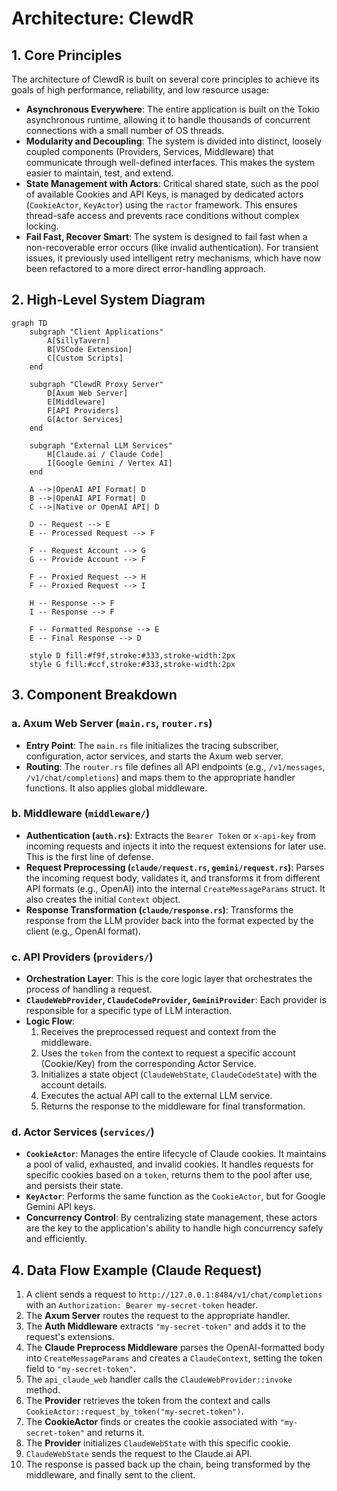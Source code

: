 # Architecture: ClewdR

## 1. Core Principles

The architecture of ClewdR is built on several core principles to achieve its goals of high performance, reliability, and low resource usage:

- **Asynchronous Everywhere**: The entire application is built on the Tokio asynchronous runtime, allowing it to handle thousands of concurrent connections with a small number of OS threads.
- **Modularity and Decoupling**: The system is divided into distinct, loosely coupled components (Providers, Services, Middleware) that communicate through well-defined interfaces. This makes the system easier to maintain, test, and extend.
- **State Management with Actors**: Critical shared state, such as the pool of available Cookies and API Keys, is managed by dedicated actors (`CookieActor`, `KeyActor`) using the `ractor` framework. This ensures thread-safe access and prevents race conditions without complex locking.
- **Fail Fast, Recover Smart**: The system is designed to fail fast when a non-recoverable error occurs (like invalid authentication). For transient issues, it previously used intelligent retry mechanisms, which have now been refactored to a more direct error-handling approach.

## 2. High-Level System Diagram

```mermaid
graph TD
    subgraph "Client Applications"
        A[SillyTavern]
        B[VSCode Extension]
        C[Custom Scripts]
    end

    subgraph "ClewdR Proxy Server"
        D[Axum Web Server]
        E[Middleware]
        F[API Providers]
        G[Actor Services]
    end

    subgraph "External LLM Services"
        H[Claude.ai / Claude Code]
        I[Google Gemini / Vertex AI]
    end

    A -->|OpenAI API Format| D
    B -->|OpenAI API Format| D
    C -->|Native or OpenAI API| D

    D -- Request --> E
    E -- Processed Request --> F

    F -- Request Account --> G
    G -- Provide Account --> F
    
    F -- Proxied Request --> H
    F -- Proxied Request --> I

    H -- Response --> F
    I -- Response --> F

    F -- Formatted Response --> E
    E -- Final Response --> D

    style D fill:#f9f,stroke:#333,stroke-width:2px
    style G fill:#ccf,stroke:#333,stroke-width:2px
```

## 3. Component Breakdown

### a. Axum Web Server (`main.rs`, `router.rs`)
- **Entry Point**: The `main.rs` file initializes the tracing subscriber, configuration, actor services, and starts the Axum web server.
- **Routing**: The `router.rs` file defines all API endpoints (e.g., `/v1/messages`, `/v1/chat/completions`) and maps them to the appropriate handler functions. It also applies global middleware.

### b. Middleware (`middleware/`)
- **Authentication (`auth.rs`)**: Extracts the `Bearer Token` or `x-api-key` from incoming requests and injects it into the request extensions for later use. This is the first line of defense.
- **Request Preprocessing (`claude/request.rs`, `gemini/request.rs`)**: Parses the incoming request body, validates it, and transforms it from different API formats (e.g., OpenAI) into the internal `CreateMessageParams` struct. It also creates the initial `Context` object.
- **Response Transformation (`claude/response.rs`)**: Transforms the response from the LLM provider back into the format expected by the client (e.g., OpenAI format).

### c. API Providers (`providers/`)
- **Orchestration Layer**: This is the core logic layer that orchestrates the process of handling a request.
- **`ClaudeWebProvider`, `ClaudeCodeProvider`, `GeminiProvider`**: Each provider is responsible for a specific type of LLM interaction.
- **Logic Flow**:
    1. Receives the preprocessed request and context from the middleware.
    2. Uses the `token` from the context to request a specific account (Cookie/Key) from the corresponding Actor Service.
    3. Initializes a state object (`ClaudeWebState`, `ClaudeCodeState`) with the account details.
    4. Executes the actual API call to the external LLM service.
    5. Returns the response to the middleware for final transformation.

### d. Actor Services (`services/`)
- **`CookieActor`**: Manages the entire lifecycle of Claude cookies. It maintains a pool of valid, exhausted, and invalid cookies. It handles requests for specific cookies based on a `token`, returns them to the pool after use, and persists their state.
- **`KeyActor`**: Performs the same function as the `CookieActor`, but for Google Gemini API keys.
- **Concurrency Control**: By centralizing state management, these actors are the key to the application's ability to handle high concurrency safely and efficiently.

## 4. Data Flow Example (Claude Request)

1.  A client sends a request to `http://127.0.0.1:8484/v1/chat/completions` with an `Authorization: Bearer my-secret-token` header.
2.  The **Axum Server** routes the request to the appropriate handler.
3.  The **Auth Middleware** extracts `"my-secret-token"` and adds it to the request's extensions.
4.  The **Claude Preprocess Middleware** parses the OpenAI-formatted body into `CreateMessageParams` and creates a `ClaudeContext`, setting the token field to `"my-secret-token"`.
5.  The `api_claude_web` handler calls the `ClaudeWebProvider::invoke` method.
6.  The **Provider** retrieves the token from the context and calls `CookieActor::request_by_token("my-secret-token")`.
7.  The **CookieActor** finds or creates the cookie associated with `"my-secret-token"` and returns it.
8.  The **Provider** initializes `ClaudeWebState` with this specific cookie.
9.  `ClaudeWebState` sends the request to the Claude.ai API.
10. The response is passed back up the chain, being transformed by the middleware, and finally sent to the client.